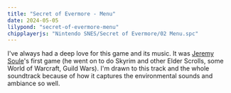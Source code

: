```yaml
---
title: "Secret of Evermore - Menu"
date: 2024-05-05
lilypond: "secret-of-evermore-menu"
chipplayerjs: "Nintendo SNES/Secret of Evermore/02 Menu.spc"
---
```


I've always had a deep love for this game and its music. It was [Jeremy Soule](https://en.wikipedia.org/wiki/Jeremy_Soule)'s first game (he went on to do Skyrim and other Elder Scrolls, some World of Warcraft, Guild Wars). I'm drawn to this track and the whole soundtrack because of how it captures the environmental sounds and ambiance so well.
